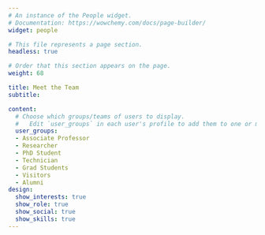```yaml
---
# An instance of the People widget.
# Documentation: https://wowchemy.com/docs/page-builder/
widget: people

# This file represents a page section.
headless: true

# Order that this section appears on the page.
weight: 68

title: Meet the Team
subtitle:

content:
  # Choose which groups/teams of users to display.
  #   Edit `user_groups` in each user's profile to add them to one or more of these groups.
  user_groups:
  - Associate Professor
  - Researcher
  - PhD Student
  - Technician
  - Grad Students
  - Visitors
  - Alumni
design:
  show_interests: true
  show_role: true
  show_social: true
  show_skills: true
---
```


